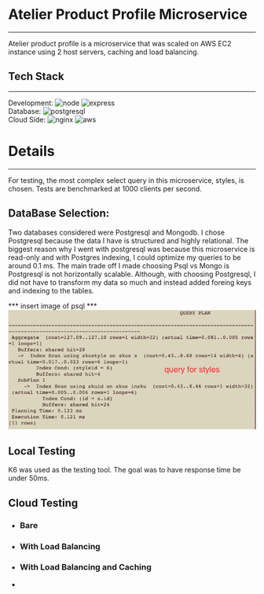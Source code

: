  # Atelier Product Profile Microservice
---
 Atelier product profile is a microservice that was scaled on AWS EC2 instance using 2 host servers, caching and load balancing.

 ## Tech Stack
 ---
Development: ![node](https://img.shields.io/badge/Node.js-43853D?style=for-the-badge&logo=node.js&logoColor=white) ![express](https://img.shields.io/badge/Express.js-404D59?style=for-the-badge)\
Database: ![postgresql](https://img.shields.io/badge/PostgreSQL-316192?style=for-the-badge&logo=postgresql&logoColor=white)\
Cloud Side: ![nginx](https://img.shields.io/badge/nginx-%23009639.svg?style=for-the-badge&logo=nginx&logoColor=white) ![aws](https://img.shields.io/badge/Amazon_AWS-FF9900?style=for-the-badge&logo=amazonaws&logoColor=white)

# Details
---
For testing, the most complex select query in this microservice, styles, is chosen. Tests are benchmarked at 1000 clients per second.

## DataBase Selection:
Two databases considered were Postgresql and Mongodb. I chose Postgresql because the data I have is structured and highly relational. The biggest reason why I went with postgresql was because this microservice is read-only and with Postgres indexing, I could optimize my queries to be around 0.1 ms. The main trade off I made choosing Psql vs Mongo is Postgresql is not horizontally scalable. Although, with choosing Postgresql, I did not have to transform my data so much and instead added foreing keys and indexing to the tables.

*** insert image of psql ***
![psql](screenshots/index-query-plan.png)

## Local Testing
K6 was used as the testing tool. The goal was to have response time be under 50ms.

## Cloud Testing
- ### Bare
- ### With Load Balancing
- ### With Load Balancing and Caching
-
